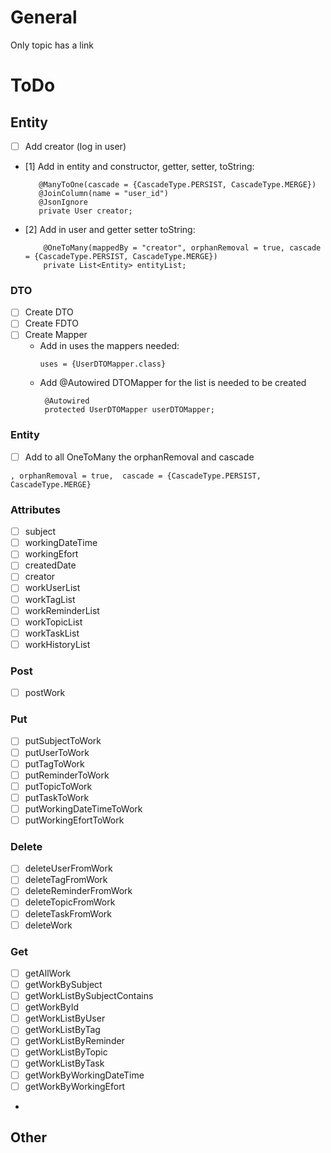 # General
Only topic has a link

# ToDo

## Entity

- [ ] Add creator (log in user)
- [1] Add in entity and constructor, getter, setter, toString:
   ```
      @ManyToOne(cascade = {CascadeType.PERSIST, CascadeType.MERGE})
      @JoinColumn(name = "user_id")
      @JsonIgnore
      private User creator;
  ```
- [2] Add in user and getter setter toString:
  ```
      @OneToMany(mappedBy = "creator", orphanRemoval = true, cascade = {CascadeType.PERSIST, CascadeType.MERGE})
      private List<Entity> entityList;
  ```

### DTO

- [ ] Create DTO
- [ ] Create FDTO
- [ ] Create Mapper
    - Add in uses the mappers needed:
      ```
      uses = {UserDTOMapper.class}
      ```
    - Add @Autowired DTOMapper for the list is needed to be created
      ```
       @Autowired
       protected UserDTOMapper userDTOMapper;
      ```

### Entity

- [ ] Add to all OneToMany the orphanRemoval and cascade

```
, orphanRemoval = true,  cascade = {CascadeType.PERSIST, CascadeType.MERGE}
```

### Attributes

- [ ] subject
- [ ] workingDateTime
- [ ] workingEfort
- [ ] createdDate
- [ ] creator
- [ ] workUserList
- [ ] workTagList
- [ ] workReminderList
- [ ] workTopicList
- [ ] workTaskList
- [ ] workHistoryList

### Post

- [ ] postWork

### Put

- [ ] putSubjectToWork
- [ ] putUserToWork
- [ ] putTagToWork
- [ ] putReminderToWork
- [ ] putTopicToWork
- [ ] putTaskToWork
- [ ] putWorkingDateTimeToWork
- [ ] putWorkingEfortToWork

### Delete

- [ ] deleteUserFromWork
- [ ] deleteTagFromWork
- [ ] deleteReminderFromWork
- [ ] deleteTopicFromWork
- [ ] deleteTaskFromWork
- [ ] deleteWork

### Get

- [ ] getAllWork
- [ ] getWorkBySubject
- [ ] getWorkListBySubjectContains
- [ ] getWorkById
- [ ] getWorkListByUser
- [ ] getWorkListByTag
- [ ] getWorkListByReminder
- [ ] getWorkListByTopic
- [ ] getWorkListByTask
- [ ] getWorkByWorkingDateTime
- [ ] getWorkByWorkingEfort
- 
## Other
